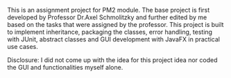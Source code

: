 This is an assignment project for PM2 module.
The base project is first developed by Professor Dr.Axel Schmolitzky and further edited by me based on the tasks that were assigned by the professor.
This project is built to implement inheritance, packaging the classes, error handling, testing with JUnit, abstract classes and GUI development with JavaFX in practical use cases.

Disclosure: I did not come up with the idea for this project idea nor coded the GUI and functionalities myself alone. 
